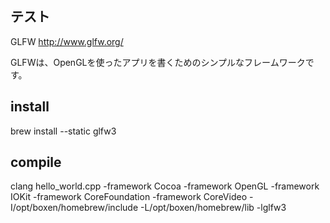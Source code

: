 ## テスト
GLFW
http://www.glfw.org/

GLFWは、OpenGLを使ったアプリを書くためのシンプルなフレームワークです。

## install

brew install --static glfw3

## compile
clang hello_world.cpp -framework Cocoa -framework OpenGL -framework IOKit -framework CoreFoundation -framework CoreVideo -I/opt/boxen/homebrew/include -L/opt/boxen/homebrew/lib -lglfw3
